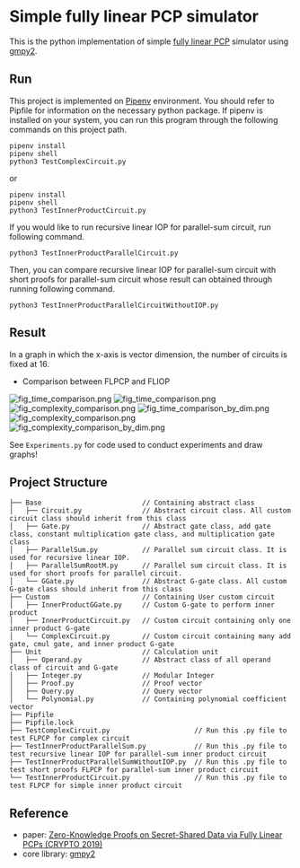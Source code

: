 # Simple fully linear PCP simulator

This is the python implementation of simple [fully linear PCP](https://eprint.iacr.org/2019/188.pdf) simulator using [gmpy2](https://gmpy2.readthedocs.io/en/latest/).

## Run

This project is implemented on [Pipenv](https://pipenv.pypa.io/en/latest/) environment.
You should refer to Pipfile for information on the necessary python package.
If pipenv is installed on your system, you can run this program through the following commands on this project path.

```shell
pipenv install
pipenv shell
python3 TestComplexCircuit.py
```

or

```shell
pipenv install
pipenv shell
python3 TestInnerProductCircuit.py
```

If you would like to run recursive linear IOP for parallel-sum circuit, run following command.

```shell
python3 TestInnerProductParallelCircuit.py
```

Then, you can compare recursive linear IOP for parallel-sum circuit with short proofs for parallel-sum circuit
whose result can obtained through running following command.

```shell
python3 TestInnerProductParallelCircuitWithoutIOP.py
```

## Result

In a graph in which the x-axis is vector dimension, the number of circuits is fixed at 16.

* Comparison between FLPCP and FLIOP

![fig_time_comparison.png](Figure/fig_prover_time_by_circuit_count.png)
![fig_time_comparison.png](Figure/fig_verification_time_by_circuit_count.png)
![fig_complexity_comparison.png](Figure/fig_proof_size_by_circuit_count.png)
![fig_time_comparison_by_dim.png](Figure/fig_prover_time_by_dim.png)
![fig_complexity_comparison.png](Figure/fig_verification_time_by_circuit_count.png)
![fig_complexity_comparison_by_dim.png](Figure/fig_proof_size_by_dim.png)

See `Experiments.py` for code used to conduct experiments and draw graphs!

## Project Structure

```
├── Base                         // Containing abstract class
│   ├── Circuit.py               // Abstract circuit class. All custom circuit class should inherit from this class
│   ├── Gate.py                  // Abstract gate class, add gate class, constant multiplication gate class, and multiplication gate class
│   ├── ParallelSum.py           // Parallel sum circuit class. It is used for recursive linear IOP.
│   ├── ParallelSumRootM.py      // Parallel sum circuit class. It is used for short proofs for parallel circuit.
│   └── GGate.py                 // Abstract G-gate class. All custom G-gate class should inherit from this class
├── Custom                       // Containing User custom circuit
│   ├── InnerProductGGate.py     // Custom G-gate to perform inner product
│   ├── InnerProductCircuit.py   // Custom circuit containing only one inner product G-gate
│   └── ComplexCircuit.py        // Custom circuit containing many add gate, cmul gate, and inner product G-gate
├── Unit                         // Calculation unit
│   ├── Operand.py               // Abstract class of all operand class of circuit and G-gate
│   ├── Integer.py               // Modular Integer
│   ├── Proof.py                 // Proof vector
│   ├── Query.py                 // Query vector
│   └── Polynomial.py            // Containing polynomial coefficient vector
├── Pipfile
├── Pipfile.lock
├── TestComplexCircuit.py                     // Run this .py file to test FLPCP for complex circuit
├── TestInnerProductParallelSum.py            // Run this .py file to test recursive linear IOP for parallel-sum inner product circuit
├── TestInnerProductParallelSumWithoutIOP.py  // Run this .py file to test short proofs FLPCP for parallel-sum inner product circuit
└── TestInnerProductCircuit.py                // Run this .py file to test FLPCP for simple inner product circuit
```

## Reference

* paper: [Zero-Knowledge Proofs on Secret-Shared Data via Fully Linear PCPs (CRYPTO 2019)](https://eprint.iacr.org/2019/188.pdf)
* core library: [gmpy2](https://gmpy2.readthedocs.io/en/latest/)